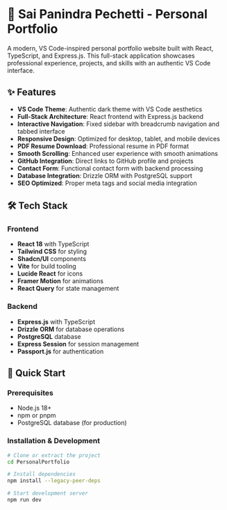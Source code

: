 # 🚀 Sai Panindra Pechetti - Personal Portfolio

A modern, VS Code-inspired personal portfolio website built with React, TypeScript, 
and Express.js. This full-stack application showcases professional experience, 
projects, and skills with an authentic VS Code interface.

## ✨ Features

- **VS Code Theme**: Authentic dark theme with VS Code aesthetics  
- **Full-Stack Architecture**: React frontend with Express.js backend  
- **Interactive Navigation**: Fixed sidebar with breadcrumb navigation and tabbed interface  
- **Responsive Design**: Optimized for desktop, tablet, and mobile devices  
- **PDF Resume Download**: Professional resume in PDF format  
- **Smooth Scrolling**: Enhanced user experience with smooth animations  
- **GitHub Integration**: Direct links to GitHub profile and projects  
- **Contact Form**: Functional contact form with backend processing  
- **Database Integration**: Drizzle ORM with PostgreSQL support  
- **SEO Optimized**: Proper meta tags and social media integration  

## 🛠️ Tech Stack

### Frontend

- **React 18** with TypeScript  
- **Tailwind CSS** for styling  
- **Shadcn/UI** components  
- **Vite** for build tooling  
- **Lucide React** for icons  
- **Framer Motion** for animations  
- **React Query** for state management  

### Backend

- **Express.js** with TypeScript  
- **Drizzle ORM** for database operations  
- **PostgreSQL** database  
- **Express Session** for session management  
- **Passport.js** for authentication  

## 🚀 Quick Start

### Prerequisites

- Node.js 18+  
- npm or pnpm  
- PostgreSQL database (for production)  

### Installation & Development

```bash
# Clone or extract the project
cd PersonalPortfolio

# Install dependencies
npm install --legacy-peer-deps

# Start development server
npm run dev
